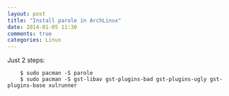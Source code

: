 ```yaml
---
layout: post
title: "Install parole in ArchLinux"
date: 2014-01-05 11:30
comments: true
categories: Linux
---
```

Just 2 steps:

```
	$ sudo pacman -S parole
	$ sudo pacman -S gst-libav gst-plugins-bad gst-plugins-ugly gst-plugins-base xulrunner

```
